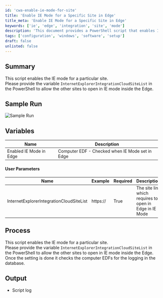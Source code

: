 ```yaml
---
id: 'cwa-enable-ie-mode-for-site'
title: 'Enable IE Mode for a Specific Site in Edge'
title_meta: 'Enable IE Mode for a Specific Site in Edge'
keywords: ['ie', 'edge', 'integration', 'site', 'mode']
description: 'This document provides a PowerShell script that enables Internet Explorer mode for a specific site within the Microsoft Edge browser. It outlines the necessary variables, user parameters, and the process for implementation, ensuring that users can easily configure their settings for seamless browsing.'
tags: ['configuration', 'windows', 'software', 'setup']
draft: false
unlisted: false
---
```

## Summary

This script enables the IE mode for a particular site.  
Please provide the variable `InternetExplorerIntegrationCloudSiteList` in the PowerShell to allow the other sites to open in IE mode inside the Edge.

## Sample Run

![Sample Run](..\..\..\static\img\Enable-IE-Mode-in-Microsoft-Edge\image_1.png)

## Variables

| Name                          | Description                                               |
|-------------------------------|-----------------------------------------------------------|
| Enabled IE Mode in Edge      | Computer EDF - Checked when IE Mode set in Edge          |

#### User Parameters

| Name                          | Example    | Required | Description                                           |
|-------------------------------|------------|----------|-------------------------------------------------------|
| InternetExplorerIntegrationCloudSiteList | https://   | True     | The site link which requires to open in Edge in IE Mode |

## Process

This script enables the IE mode for a particular site.  
Please provide the variable `InternetExplorerIntegrationCloudSiteList` in the PowerShell to allow the other sites to open in IE mode inside the Edge.  
Once the setting is done it checks the computer EDFs for the logging in the database.

## Output

- Script log



